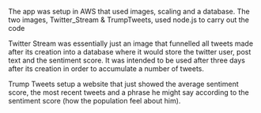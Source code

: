 The app was setup in AWS that used images, scaling and a database.
The two images, Twitter_Stream & TrumpTweets, used node.js to carry out the code

Twitter Stream was essentially just an image that funnelled all tweets made after its creation into a database 
where it would store the twitter user, post text and the sentiment score. It was intended to be used after three
days after its creation in order to accumulate a number of tweets.

Trump Tweets setup a website that just showed the average sentiment score, the most recent tweets and a phrase he
might say according to the sentiment score (how the population feel about him).
